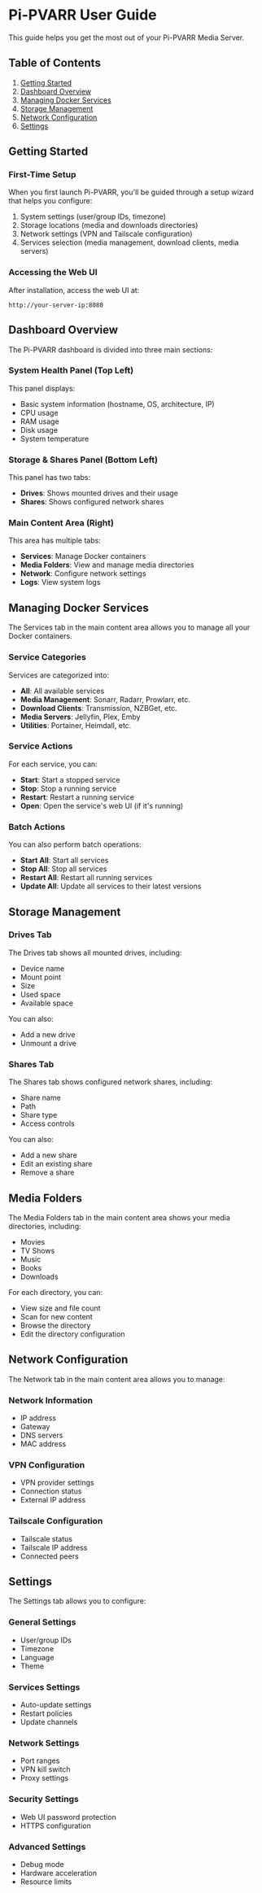 # Pi-PVARR User Guide

This guide helps you get the most out of your Pi-PVARR Media Server.

## Table of Contents

1. [Getting Started](#getting-started)
2. [Dashboard Overview](#dashboard-overview)
3. [Managing Docker Services](#managing-docker-services)
4. [Storage Management](#storage-management)
5. [Network Configuration](#network-configuration)
6. [Settings](#settings)

## Getting Started

### First-Time Setup

When you first launch Pi-PVARR, you'll be guided through a setup wizard that helps you configure:

1. System settings (user/group IDs, timezone)
2. Storage locations (media and downloads directories)
3. Network settings (VPN and Tailscale configuration)
4. Services selection (media management, download clients, media servers)

### Accessing the Web UI

After installation, access the web UI at:

```
http://your-server-ip:8080
```

## Dashboard Overview

The Pi-PVARR dashboard is divided into three main sections:

### System Health Panel (Top Left)

This panel displays:
- Basic system information (hostname, OS, architecture, IP)
- CPU usage
- RAM usage
- Disk usage
- System temperature

### Storage & Shares Panel (Bottom Left)

This panel has two tabs:
- **Drives**: Shows mounted drives and their usage
- **Shares**: Shows configured network shares

### Main Content Area (Right)

This area has multiple tabs:
- **Services**: Manage Docker containers
- **Media Folders**: View and manage media directories
- **Network**: Configure network settings
- **Logs**: View system logs

## Managing Docker Services

The Services tab in the main content area allows you to manage all your Docker containers.

### Service Categories

Services are categorized into:
- **All**: All available services
- **Media Management**: Sonarr, Radarr, Prowlarr, etc.
- **Download Clients**: Transmission, NZBGet, etc.
- **Media Servers**: Jellyfin, Plex, Emby
- **Utilities**: Portainer, Heimdall, etc.

### Service Actions

For each service, you can:
- **Start**: Start a stopped service
- **Stop**: Stop a running service
- **Restart**: Restart a running service
- **Open**: Open the service's web UI (if it's running)

### Batch Actions

You can also perform batch operations:
- **Start All**: Start all services
- **Stop All**: Stop all services
- **Restart All**: Restart all running services
- **Update All**: Update all services to their latest versions

## Storage Management

### Drives Tab

The Drives tab shows all mounted drives, including:
- Device name
- Mount point
- Size
- Used space
- Available space

You can also:
- Add a new drive
- Unmount a drive

### Shares Tab

The Shares tab shows configured network shares, including:
- Share name
- Path
- Share type
- Access controls

You can also:
- Add a new share
- Edit an existing share
- Remove a share

## Media Folders

The Media Folders tab in the main content area shows your media directories, including:
- Movies
- TV Shows
- Music
- Books
- Downloads

For each directory, you can:
- View size and file count
- Scan for new content
- Browse the directory
- Edit the directory configuration

## Network Configuration

The Network tab in the main content area allows you to manage:

### Network Information

- IP address
- Gateway
- DNS servers
- MAC address

### VPN Configuration

- VPN provider settings
- Connection status
- External IP address

### Tailscale Configuration

- Tailscale status
- Tailscale IP address
- Connected peers

## Settings

The Settings tab allows you to configure:

### General Settings

- User/group IDs
- Timezone
- Language
- Theme

### Services Settings

- Auto-update settings
- Restart policies
- Update channels

### Network Settings

- Port ranges
- VPN kill switch
- Proxy settings

### Security Settings

- Web UI password protection
- HTTPS configuration

### Advanced Settings

- Debug mode
- Hardware acceleration
- Resource limits